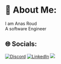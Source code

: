 # 💫 About Me:
I am Anas Roud<br>A software Engineer


## 🌐 Socials:
[![Discord](https://img.shields.io/badge/Discord-%237289DA.svg?logo=discord&logoColor=white)](https://discord.gg/thefrenchystar) [![LinkedIn](https://img.shields.io/badge/LinkedIn-%230077B5.svg?logo=linkedin&logoColor=white)](https://www.linkedin.com/in/anas-roud-15322b19a/) 
![](https://komarev.com/ghpvc/?username=anasroud)

